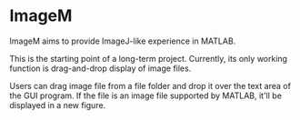 # ImageM

ImageM aims to provide ImageJ-like experience in MATLAB. 

This is the starting point of a long-term project. Currently, its only working function is drag-and-drop display of image files. 

Users can drag image file from a file folder and drop it over the text area of the GUI program. If the file is an image file supported by MATLAB, it'll be displayed in a new figure.
